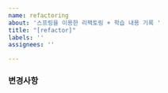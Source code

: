 ```yaml
---
name: refactoring
about: '스프링을 이용한 리팩토링 + 학습 내용 기록 '
title: "[refactor]"
labels: ''
assignees: ''

---
```


### 변경사항
